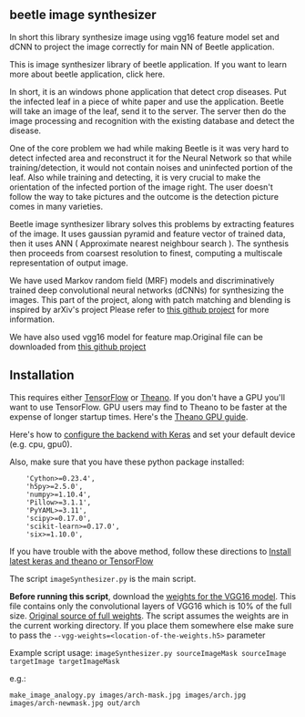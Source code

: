 beetle image synthesizer
----------------------

In short this library synthesize image using vgg16 feature model set and dCNN to project the image correctly for main NN of Beetle application.


This is image synthesizer library of beetle application. If you want to learn more about beetle application, click here.

In short, it is an windows phone application that detect crop diseases. Put the infected leaf in a piece of white paper and use the application. Beetle will take an image of the leaf, send it to the server. The server then do the image processing and recognition with the existing database and detect the disease. 

One of the core problem we had while making Beetle is it was very hard to detect infected area and reconstruct it for the Neural Network so that while training/detection, it would not contain noises and uninfected portion of the leaf. Also while training and detecting, it is very crucial to make the orientation of the infected portion of the image right. The user doesn't follow the way to take pictures and the outcome is the detection picture comes in many varieties.

Beetle image synthesizer library solves this problems by extracting features of the image. It uses gaussian pyramid and feature vector of trained data, then it uses ANN ( Approximate nearest neighbour search ). The synthesis then proceeds from coarsest resolution to finest, computing a multiscale representation of output image. 

We have used Markov random field (MRF) models and discriminatively trained deep convolutional neural networks (dCNNs) for synthesizing the images. This part of the project, along with patch matching and blending is inspired by arXiv's project Please refer to [this github project]( http://www.gitxiv.com/posts/DtC4Zwz3kqCDBHFD7/combining-markov-random-fields-and-convolutional-neural) for more information.

We have also used vgg16 model for feature map.Original file can be downloaded from  [this github project]( https://gist.github.com/baraldilorenzo/07d7802847aaad0a35d3) 



Installation
------------
This requires either  [TensorFlow](https://www.tensorflow.org/versions/r0.7/get_started/os_setup.html) or [Theano](http://deeplearning.net/software/theano/install.html). If you don't have a GPU you'll want to use TensorFlow. GPU users may find to Theano to be faster at the expense of longer startup times. Here's the [Theano GPU guide]( http://deeplearning.net/software/theano/tutorial/using_gpu.html).

Here's how to [configure the backend with Keras](http://keras.io/backend/) and set your default device (e.g. cpu, gpu0).

Also, make sure that you have these python package installed: 

        'Cython>=0.23.4',
        'h5py>=2.5.0',
        'numpy>=1.10.4',
        'Pillow>=3.1.1',
        'PyYAML>=3.11',
        'scipy>=0.17.0',
        'scikit-learn>=0.17.0',
        'six>=1.10.0',

If you have trouble with the above method, follow these directions to [Install latest keras and theano or TensorFlow](http://keras.io/#installation)

The script `imageSynthesizer.py`  is the main script.

**Before running this script**, download the [weights for the VGG16 model](
https://github.com/awentzonline/image-analogies/releases/download/v0.0.5/vgg16_weights.h5). This file contains only the convolutional layers of VGG16 which is 10% of the full size. [Original source of full weights](https://gist.github.com/baraldilorenzo/07d7802847aaad0a35d3).
The script assumes the weights are in the current working directory. If you place
them somewhere else make sure to pass the `--vgg-weights=<location-of-the-weights.h5>` parameter 

Example script usage:
`imageSynthesizer.py sourceImageMask sourceImage targetImage targetImageMask`

e.g.:

`make_image_analogy.py images/arch-mask.jpg images/arch.jpg images/arch-newmask.jpg out/arch`